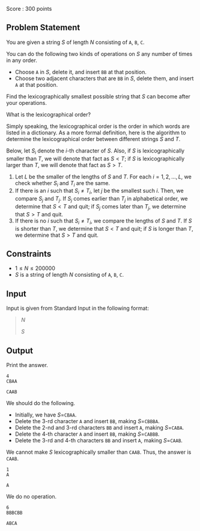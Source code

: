 Score : $300$ points

## Problem Statement

You are given a string $S$ of length $N$ consisting of `A`, `B`, `C`.

You can do the following two kinds of operations on $S$ any number of times in any order.

- Choose `A` in $S$, delete it, and insert `BB` at that position.
- Choose two adjacent characters that are `BB` in $S$, delete them, and insert `A` at that position.

Find the lexicographically smallest possible string that $S$ can become after your operations.

What is the lexicographical order?

Simply speaking, the lexicographical order is the order in which words are listed in a dictionary. As a more formal definition, here is the algorithm to determine the lexicographical order between different strings $S$ and $T$.

Below, let $S_i$ denote the $i$-th character of $S$. Also, if $S$ is lexicographically smaller than $T$, we will denote that fact as $S \lt T$; if $S$ is lexicographically larger than $T$, we will denote that fact as $S \gt T$.

1. Let $L$ be the smaller of the lengths of $S$ and $T$. For each $i=1,2,\dots,L$, we check whether $S_i$ and $T_i$ are the same.
2. If there is an $i$ such that $S_i \neq T_i$, let $j$ be the smallest such $i$. Then, we compare $S_j$ and $T_j$. If $S_j$ comes earlier than $T_j$ in alphabetical order, we determine that $S \lt T$ and quit; if $S_j$ comes later than $T_j$, we determine that $S \gt T$ and quit.
3. If there is no $i$ such that $S_i \neq T_i$, we compare the lengths of $S$ and $T$. If $S$ is shorter than $T$, we determine that $S \lt T$ and quit; if $S$ is longer than $T$, we determine that $S \gt T$ and quit.

## Constraints

- $1 \leq N \leq 200000$
- $S$ is a string of length $N$ consisting of `A`, `B`, `C`.

## Input

Input is given from Standard Input in the following format:

> $N$
> 
> $S$

## Output

Print the answer.

```input1
4
CBAA
```

```output1
CAAB
```

We should do the following.

- Initially, we have $S=$`CBAA`.
- Delete the $3$-rd character `A` and insert `BB`, making $S=$`CBBBA`.
- Delete the $2$-nd and $3$-rd characters `BB` and insert `A`, making $S=$`CABA`.
- Delete the $4$-th character `A` and insert `BB`, making $S=$`CABBB`.
- Delete the $3$-rd and $4$-th characters `BB` and insert `A`, making $S=$`CAAB`.

We cannot make $S$ lexicographically smaller than `CAAB`. Thus, the answer is `CAAB`.

```input2
1
A
```

```output2
A
```

We do no operation.

```input3
6
BBBCBB
```

```output3
ABCA
```